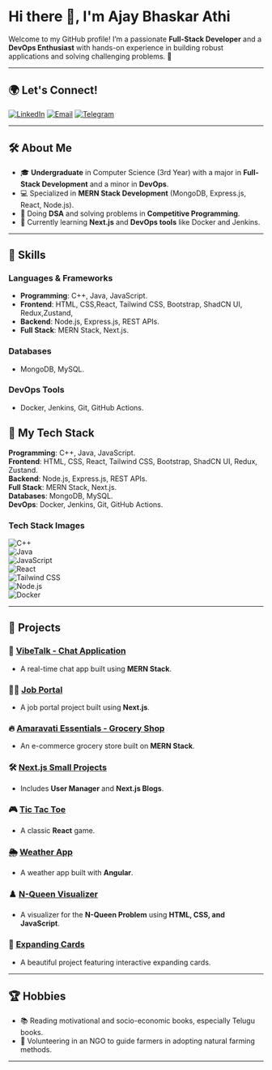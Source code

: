 # Hi there 👋, I'm Ajay Bhaskar Athi

Welcome to my GitHub profile! I’m a passionate **Full-Stack Developer** and a **DevOps Enthusiast** with hands-on experience in building robust applications and solving challenging problems. 🚀  

---

## 🌍 Let's Connect!
[![LinkedIn](https://img.shields.io/badge/LinkedIn-%230077B5.svg?style=for-the-badge&logo=LinkedIn&logoColor=white)](https://linkedin.com/in/ajaybhaskar-athi/)  [![Email](https://img.shields.io/badge/Email-D14836?style=for-the-badge&logo=gmail&logoColor=white)](mailto:ajaybhaskar.athi@gmail.com) [![Telegram](https://img.shields.io/badge/Telegram-%2300A9E0.svg?style=for-the-badge&logo=Telegram&logoColor=white)](https://t.me/GanggLeader)  

---

## 🛠️ About Me

- 🎓 **Undergraduate** in Computer Science (3rd Year) with a major in **Full-Stack Development** and a minor in **DevOps**.  
- 💻 Specialized in **MERN Stack Development** (MongoDB, Express.js, React, Node.js).  
- 🌟 Doing **DSA** and solving problems in **Competitive Programming**.  
- 🌱 Currently learning **Next.js** and **DevOps tools** like Docker and Jenkins.  



---

## 🔧 Skills

### Languages & Frameworks
- **Programming**: C++, Java, JavaScript.  
- **Frontend**: HTML, CSS,React, Tailwind CSS, Bootstrap, ShadCN UI, Redux,Zustand,
- **Backend**: Node.js, Express.js, REST APIs.  
- **Full Stack**: MERN Stack, Next.js.  

### Databases
- MongoDB, MySQL.  

### DevOps Tools
- Docker, Jenkins, Git, GitHub Actions.

## 🚀 My Tech Stack  

**Programming**: C++, Java, JavaScript.  
**Frontend**: HTML, CSS, React, Tailwind CSS, Bootstrap, ShadCN UI, Redux, Zustand.  
**Backend**: Node.js, Express.js, REST APIs.  
**Full Stack**: MERN Stack, Next.js.  
**Databases**: MongoDB, MySQL.  
**DevOps**: Docker, Jenkins, Git, GitHub Actions.  

### Tech Stack Images
![C++](https://img.shields.io/badge/-C++-00599C?style=flat&logo=cplusplus&logoColor=white)  
![Java](https://img.shields.io/badge/Java-007396?style=flat&logo=java&logoColor=white)  
![JavaScript](https://img.shields.io/badge/JavaScript-F7DF1E?style=flat&logo=javascript&logoColor=black)  
![React](https://img.shields.io/badge/React-61DAFB?style=flat&logo=react&logoColor=black)  
![Tailwind CSS](https://img.shields.io/badge/Tailwind%20CSS-06B6D4?style=flat&logo=tailwindcss&logoColor=white)  
![Node.js](https://img.shields.io/badge/Node.js-339933?style=flat&logo=node.js&logoColor=white)  
![Docker](https://img.shields.io/badge/Docker-2496ED?style=flat&logo=docker&logoColor=white)  

---

## 🚀 Projects


### 💬 [VibeTalk - Chat Application](https://github.com/Ajaybhaskar-Athi/VibeTalk)  
- A real-time chat app built using **MERN Stack**.  

### 🧑‍💼 [Job Portal](https://github.com/yourusername/job-portal)  
- A job portal project built using **Next.js**.  

### 🔥 [Amaravati Essentials - Grocery Shop](https://github.com/Ajaybhaskar-Athi/Amaravati-Essentials)  
- An e-commerce grocery store built on **MERN Stack**.  

### 🛠️ [Next.js Small Projects](https://github.com/Ajaybhaskar-Athi/NextBlogs)  
- Includes **User Manager** and **Next.js Blogs**.  

### 🎮 [Tic Tac Toe](https://github.com/Ajaybhaskar-Athi/Tic-Tac-Toe)  
- A classic **React** game.  

### 🌦️ [Weather App](https://github.com/Ajaybhaskar-Athi/Weather-App)  
- A weather app built with **Angular**.  

### ♟️ [N-Queen Visualizer](https://github.com/Ajaybhaskar-Athi/N-Queen-Visualizer)  
- A visualizer for the **N-Queen Problem** using **HTML, CSS, and JavaScript**.  

### 🌟 [Expanding Cards](https://github.com/Ajaybhaskar-Athi/Expanding-cardss)  
- A beautiful project featuring interactive expanding cards.  


---

## 🏆 Hobbies

- 📚 Reading motivational and socio-economic books, especially Telugu books.  
- 🌱 Volunteering in an NGO to guide farmers in adopting natural farming methods.  

---

 

